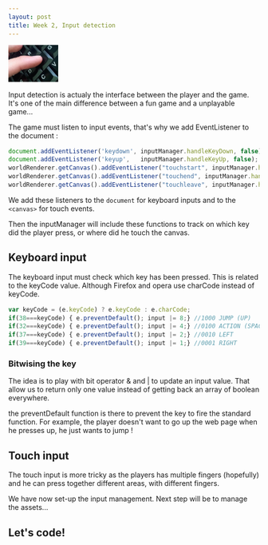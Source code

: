 ```yaml
---
layout: post
title: Week 2, Input detection
---
```


<!---
![excerpt picture](/images/posts/2015-9-25/excerpt.png "excerpt picture" =100x)
-->
<img src="/images/posts/2015-9-25/excerpt.png" alt="excerpt picture" style="width:100px;height:74px;">

Input detection is actualy the interface between the player and the game. It's one of the main difference between a fun game and a unplayable game... 

The game must listen to input events, that's why we add EventListener to the document :

```javascript
document.addEventListener('keydown', inputManager.handleKeyDown, false);
document.addEventListener('keyup',   inputManager.handleKeyUp, false);
worldRenderer.getCanvas().addEventListener("touchstart", inputManager.handleStart, false); 
worldRenderer.getCanvas().addEventListener("touchend", inputManager.handleEnd, false); 
worldRenderer.getCanvas().addEventListener("touchleave", inputManager.handleEnd, false);   
```

We add these listeners to the `document` for keyboard inputs and to the `<canvas>` for touch events.

Then the inputManager will include these functions to track on which key did the player press, or where did he touch the canvas.

## <a name="key_press"></a>Keyboard input

The keyboard input must check which key has been pressed. This is related to the keyCode value. Although Firefox and opera use charCode instead of keyCode.

```javascript
var keyCode = (e.keyCode) ? e.keyCode : e.charCode;
if(38===keyCode) { e.preventDefault(); input |= 8;} //1000 JUMP (UP)
if(32===keyCode) { e.preventDefault(); input |= 4;} //0100 ACTION (SPACE)
if(37===keyCode) { e.preventDefault(); input |= 2;} //0010 LEFT
if(39===keyCode) { e.preventDefault(); input |= 1;} //0001 RIGHT
```

### Bitwising the key

The idea is to play with bit operator & and | to update an input value. 
That allow us to return only one value instead of getting back an array of boolean everywhere.

the preventDefault function is there to prevent the key to fire the standard function. 
For example, the player doesn't want to go up the web page when he presses up, he just wants to jump !


## <a name="screen_touch"></a>Touch input

The touch input is more tricky as the players has multiple fingers (hopefully) and he can press together different areas, with different fingers.





We have now set-up the input management. 
Next step will be to manage the assets...


## Let's code!

